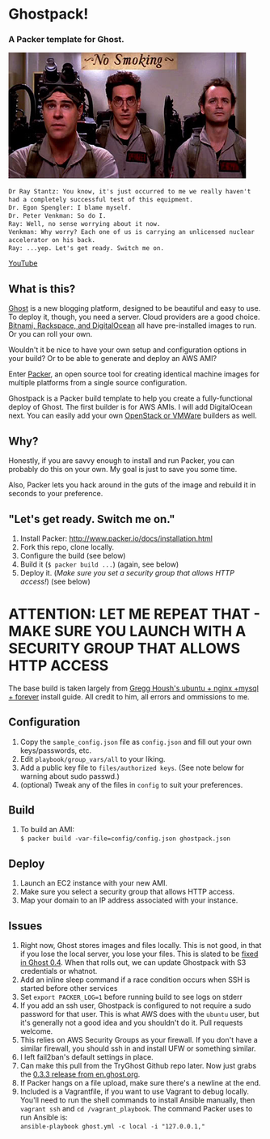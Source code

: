 Ghostpack!
=======
### A Packer template for Ghost.

![](img/ghostbusters-elevator.jpg)
```
Dr Ray Stantz: You know, it's just occurred to me we really haven't had a completely successful test of this equipment.
Dr. Egon Spengler: I blame myself.
Dr. Peter Venkman: So do I.
Ray: Well, no sense worrying about it now.
Venkman: Why worry? Each one of us is carrying an unlicensed nuclear accelerator on his back.
Ray: ...yep. Let's get ready. Switch me on.
```
<a href="http://youtu.be/WzLobQxY6gg?t=15s" target="_blank">YouTube</a>

## What is this?

<a href="http://ghost.org" target="_blank">Ghost</a> is a new blogging platform, designed to be beautiful and easy to use. To deploy it, though, you need a server. Cloud providers are a good choice. [Bitnami, Rackspace, and DigitalOcean](http://docs.ghost.org/installation/deploy/) all have pre-installed images to run. Or you can roll your own.

Wouldn't it be nice to have your own setup and configuration options in your build? Or to be able to generate and deploy an AWS AMI?

Enter <a href="http://packer.io" target="_blank">Packer</a>, an open source tool for creating identical machine images for multiple platforms from a single source configuration.

Ghostpack is a Packer build template to help you create a fully-functional deploy of Ghost. The first builder is for AWS AMIs. I will add DigitalOcean next. You can easily add your own [OpenStack or VMWare](http://www.packer.io/docs) builders as well.

## Why?

Honestly, if you are savvy enough to install and run Packer, you can probably do this on your own. My goal is just to save you some time.

Also, Packer lets you hack around in the guts of the image and rebuild it in seconds to your preference.

## "Let's get ready. Switch me on."
1. Install Packer: <http://www.packer.io/docs/installation.html>
1. Fork this repo, clone locally.
1. Configure the build (see below)
1. Build it (`$ packer build ...`) (again, see below)
1. Deploy it. (*Make sure you set a security group that allows HTTP access!*) (see below)

# ATTENTION: LET ME REPEAT THAT - MAKE SURE YOU LAUNCH WITH A SECURITY GROUP THAT ALLOWS HTTP ACCESS

The base build is taken largely from <a href="http://0v.org/installing-ghost-on-ubuntu-nginx-and-mysql/" target="_blank">Gregg Housh's ubuntu + nginx +mysql + forever</a> install guide. All credit to him, all errors and ommissions to me.

## Configuration
1. Copy the `sample_config.json` file as `config.json` and fill out your own keys/passwords, etc.
1. Edit `playbook/group_vars/all` to your liking. 
1. Add a public key file to `files/authorized keys`. (See note below for warning about sudo passwd.)
1. (optional) Tweak any of the files in `config` to suit your preferences.

## Build
1. To build an AMI:  
`$ packer build -var-file=config/config.json ghostpack.json`  

## Deploy
1. Launch an EC2 instance with your new AMI.
1. Make sure you select a security group that allows HTTP access.
1. Map your domain to an IP address associated with your instance.

## Issues
1. Right now, Ghost stores images and files locally. This is not good, in that if you lose the local server, you lose your files. This is slated to be [fixed in Ghost 0.4](https://github.com/TryGhost/Ghost/issues/635). When that rolls out, we can update Ghostpack with S3 credentials or whatnot.
1. Add an inline sleep command if a race condition occurs when SSH is started before other services
1. Set `export PACKER_LOG=1` before running build to see logs on stderr
1. If you add an ssh user, Ghostpack is configured to not require a sudo password for that user. This is what AWS does with the `ubuntu` user, but it's generally not a good idea and you shouldn't do it. Pull requests welcome.
1. This relies on AWS Security Groups as your firewall. If you don't have a similar firewall, you should ssh in and install UFW or something similar.
1. I left fail2ban's default settings in place.
1. Can make this pull from the TryGhost Github repo later. Now just grabs the [0.3.3 release from en.ghost.org](https://en.ghost.org/download/).
1. If Packer hangs on a file upload, make sure there's a newline at the end.
1. Included is a Vagrantfile, if you want to use Vagrant to debug locally. You'll need to run the shell commands to install Ansible manually, then `vagrant ssh` and `cd /vagrant_playbook`. The command Packer uses to run Ansible is:  
`ansible-playbook ghost.yml -c local -i "127.0.0.1,"`
